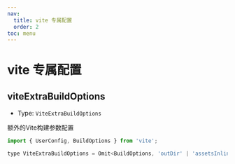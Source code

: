 ```yaml
---
nav:
  title: vite 专属配置
  order: 2
toc: menu
---
```

# vite 专属配置

## viteExtraBuildOptions

* Type: `ViteExtraBuildOptions`

额外的Vite构建参数配置

```js
import { UserConfig, BuildOptions } from 'vite';

type ViteExtraBuildOptions = Omit<BuildOptions, 'outDir' | 'assetsInlineLimit' | 'sourcemap' | 'assetsDir'>;
```

